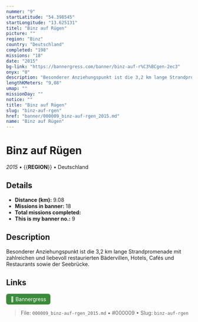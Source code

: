 ```yaml
---
nummer: "9"
startLatitude: "54.398545"
startLongitude: "13.625131"
titel: "Binz auf Rügen"
picture: ""
region: "Binz"
country: "Deutschland"
completed: "198"
missions: "18"
date: "2015"
bg-link: "https://bannergress.com/banner/binz-auf-r%C3%BCgen-2ec3"
onyx: "0"
description: "Besonderer Anziehungspunkt ist die 3,2 km lange Strandpromenade mit zahlreichen und liebevoll restaurierten Bädervillen, Hotels, Cafés und Restaurants sowie der Seebrücke."
lengthKMeters: "9,08"
umap: ""
missionDay: ""
notice: ""
title: "Binz auf Rügen"
slug: "binz-auf-rgen"
href: "banner/000009_binz-auf-rgen_2015.md"
name: "Binz auf Rügen"
---
```

# Binz auf Rügen

*2015* • {{__REGION__}} • Deutschland





## Details
- **Distance (km):** 9.08
- **Missions in banner:** 18
- **Total missions completed:** 
- **This is my banner no.:** 9



## Description
Besonderer Anziehungspunkt ist die 3,2 km lange Strandpromenade mit zahlreichen und liebevoll restaurierten Bädervillen, Hotels, Cafés und Restaurants sowie der Seebrücke.



## Links
<a href="https://bannergress.com/banner/binz-auf-r%C3%BCgen-2ec3" target="_blank" style="display:inline-block;margin-right:8px;padding:6px 12px;background:#3c8b3c;color:#fff;text-decoration:none;border-radius:6px;">🔗 Bannergress</a>



> File: `000009_binz-auf-rgen_2015.md` • #000009 • Slug: `binz-auf-rgen`
